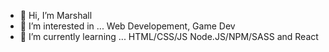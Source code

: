 - 👋 Hi, I’m Marshall
- 👀 I’m interested in ... Web Developement, Game Dev
- 🌱 I’m currently learning ... HTML/CSS/JS Node.JS/NPM/SASS and React
